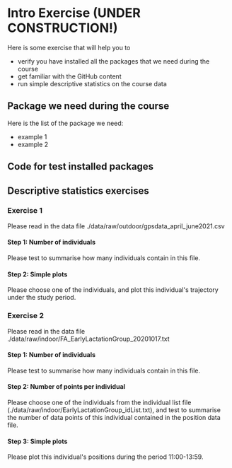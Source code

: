 # Intro Exercise (UNDER CONSTRUCTION!)
Here is some exercise that will help you to 
- verify you have installed all the packages that we need during the course
- get familiar with the GitHub content
- run simple descriptive statistics on the course data

## Package we need during the course

Here is the list of the package we need:
- example 1
- example 2

## Code for test installed packages


## Descriptive statistics exercises

### Exercise 1
  Please read in the data file ./data/raw/outdoor/gpsdata_april_june2021.csv
  #### Step 1: Number of individuals
  Please test to summarise how many individuals contain in this file. 

  #### Step 2: Simple plots 
  Please choose one of the individuals, and plot this individual's trajectory under the study period.

### Exercise 2
  Please read in the data file ./data/raw/indoor/FA_EarlyLactationGroup_20201017.txt
  #### Step 1: Number of individuals
  Please test to summarise how many individuals contain in this file.

  #### Step 2: Number of points per individual
  Please choose one of the individuals from the individual list file (./data/raw/indoor/EarlyLactationGroup_idList.txt), and test to summarise the number of data points of this individual contained in the position data file.

  #### Step 3: Simple plots
  Please plot this individual's positions during the period 11:00-13:59.




